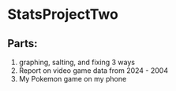 # StatsProjectTwo

## Parts:
1. graphing, salting, and fixing 3 ways
2. Report on video game data from 2024 - 2004
3. My Pokemon game on my phone
